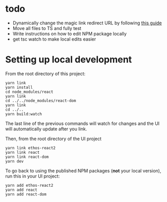 # todo
- Dynamically change the magic link redirect URL by following [this guide](https://github.com/supabase/supabase/discussions/600#discussioncomment-1879317)
- Move all files to TS and fully test
- Write instructions on how to edit NPM package locally
- get tsc watch to make local edits easier

# Setting up local development
From the root directory of this project:
```
yarn link
yarn install
cd node_modules/react
yarn link
cd ../../node_modules/react-dom
yarn link
cd ../..
yarn build:watch
```
The last line of the previous commands will watch for changes and the UI will automatically update after you link.


Then, from the root directory of the UI project
```
yarn link ethos-react2
yarn link react
yarn link react-dom
yarn dev
```

To go back to using the published NPM packages (**not** your local version), run this in your UI project:
```
yarn add ethos-react2
yarn add react
yarn add react-dom
```